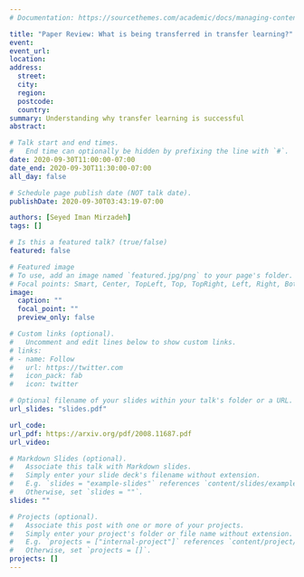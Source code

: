 ```yaml
---
# Documentation: https://sourcethemes.com/academic/docs/managing-content/

title: "Paper Review: What is being transferred in transfer learning?"
event:
event_url:
location:
address:
  street:
  city:
  region:
  postcode:
  country:
summary: Understanding why transfer learning is successful
abstract:

# Talk start and end times.
#   End time can optionally be hidden by prefixing the line with `#`.
date: 2020-09-30T11:00:00-07:00
date_end: 2020-09-30T11:30:00-07:00
all_day: false

# Schedule page publish date (NOT talk date).
publishDate: 2020-09-30T03:43:19-07:00

authors: [Seyed Iman Mirzadeh]
tags: []

# Is this a featured talk? (true/false)
featured: false

# Featured image
# To use, add an image named `featured.jpg/png` to your page's folder. 
# Focal points: Smart, Center, TopLeft, Top, TopRight, Left, Right, BottomLeft, Bottom, BottomRight.
image:
  caption: ""
  focal_point: ""
  preview_only: false

# Custom links (optional).
#   Uncomment and edit lines below to show custom links.
# links:
# - name: Follow
#   url: https://twitter.com
#   icon_pack: fab
#   icon: twitter

# Optional filename of your slides within your talk's folder or a URL.
url_slides: "slides.pdf"

url_code:
url_pdf: https://arxiv.org/pdf/2008.11687.pdf
url_video:

# Markdown Slides (optional).
#   Associate this talk with Markdown slides.
#   Simply enter your slide deck's filename without extension.
#   E.g. `slides = "example-slides"` references `content/slides/example-slides.md`.
#   Otherwise, set `slides = ""`.
slides: ""

# Projects (optional).
#   Associate this post with one or more of your projects.
#   Simply enter your project's folder or file name without extension.
#   E.g. `projects = ["internal-project"]` references `content/project/deep-learning/index.md`.
#   Otherwise, set `projects = []`.
projects: []
---
```

